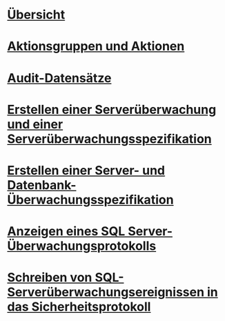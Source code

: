 # [Übersicht](sql-server-audit-database-engine.md)  
# [Aktionsgruppen und Aktionen](sql-server-audit-action-groups-and-actions.md)  
# [Audit-Datensätze](sql-server-audit-records.md)  
# [Erstellen einer Serverüberwachung und einer Serverüberwachungsspezifikation](create-a-server-audit-and-server-audit-specification.md)  
# [Erstellen einer Server- und Datenbank-Überwachungsspezifikation](create-a-server-audit-and-database-audit-specification.md)  
# [Anzeigen eines SQL Server-Überwachungsprotokolls](view-a-sql-server-audit-log.md)  
# [Schreiben von SQL-Serverüberwachungsereignissen in das Sicherheitsprotokoll](write-sql-server-audit-events-to-the-security-log.md)  
